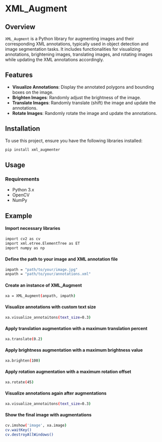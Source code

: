 # XML_Augment

## Overview

`XML_Augment` is a Python library for augmenting images and their corresponding XML annotations, typically used in object detection and image segmentation tasks. It includes functionalities for visualizing annotations, brightening images, translating images, and rotating images while updating the XML annotations accordingly.

## Features

- **Visualize Annotations**: Display the annotated polygons and bounding boxes on the image.
- **Brighten Images**: Randomly adjust the brightness of the image.
- **Translate Images**: Randomly translate (shift) the image and update the annotations.
- **Rotate Images**: Randomly rotate the image and update the annotations.

## Installation

To use this project, ensure you have the following libraries installed:

```bash
pip install xml_augmenter
```
## Usage

### Requirements

- Python 3.x
- OpenCV
- NumPy

## Example

#### Import necessary libraries
```bash
import cv2 as cv
import xml.etree.ElementTree as ET
import numpy as np
```
#### Define the path to your image and XML annotation file
```bash
impath = "path/to/your/image.jpg"
anpath = "path/to/your/annotations.xml"
```
#### Create an instance of XML_Augment
```bash
xa = XML_Augment(anpath, impath)
```
#### Visualize annotations with custom text size
```bash
xa.visualize_annotaitons(text_size=0.3)
```
#### Apply translation augmentation with a maximum translation percent
```bash
xa.translate(0.2)
```
#### Apply brightness augmentation with a maximum brightness value
```bash
xa.brighten(100)
```
#### Apply rotation augmentation with a maximum rotation offset
```bash
xa.rotate(45)
```
#### Visualize annotations again after augmentations
```bash
xa.visualize_annotaitons(text_size=0.3)
```
#### Show the final image with augmentations
```bash
cv.imshow('image', xa.image)
cv.waitKey()
cv.destroyAllWindows()
```

